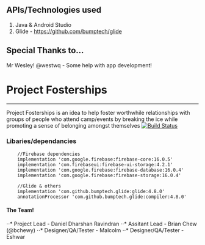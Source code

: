 
## APIs/Technologies used
1. Java & Android Studio
2. Glide - https://github.com/bumptech/glide

## Special Thanks to...
Mr Wesley! @westwq - Some help with app development!


# Project Fosterships
---
Project Fosterships is an idea to help foster worthwhile relationships with groups of people who attend camp/events by breaking the ice while promoting a sense of belonging amongst themselves
[![Build Status](https://travis-ci.org/bchewy/Project-Fosterships.svg?branch=master)](https://travis-ci.org/bchewy/Project-Fosterships)
### Libaries/dependancies
```
    //Firebase dependencies
    implementation 'com.google.firebase:firebase-core:16.0.5'
    implementation 'com.firebaseui:firebase-ui-storage:4.2.1'
    implementation 'com.google.firebase:firebase-database:16.0.4'
    implementation 'com.google.firebase:firebase-storage:16.0.4'

    //Glide & others
    implementation 'com.github.bumptech.glide:glide:4.8.0'
    annotationProcessor 'com.github.bumptech.glide:compiler:4.8.0'
```

#### The Team!
⋅⋅* Project Lead - Daniel Dharshan Ravindran
⋅⋅* Assitant Lead - Brian Chew (@bchewy)
⋅⋅* Designer/QA/Tester - Malcolm
⋅⋅* Designer/QA/Tester - Eshwar
